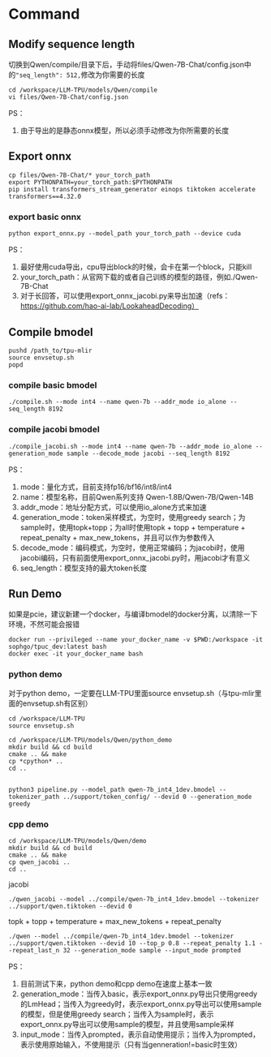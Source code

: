 # Command

## Modify sequence length

切换到Qwen/compile/目录下后，手动将files/Qwen-7B-Chat/config.json中的`"seq_length": 512,`修改为你需要的长度
```shell
cd /workspace/LLM-TPU/models/Qwen/compile
vi files/Qwen-7B-Chat/config.json
```

PS：
1. 由于导出的是静态onnx模型，所以必须手动修改为你所需要的长度

## Export onnx

```shell
cp files/Qwen-7B-Chat/* your_torch_path
export PYTHONPATH=your_torch_path:$PYTHONPATH
pip install transformers_stream_generator einops tiktoken accelerate transformers==4.32.0
```

### export basic onnx
```shell
python export_onnx.py --model_path your_torch_path --device cuda
```

PS：
1. 最好使用cuda导出，cpu导出block的时候，会卡在第一个block，只能kill
2. your_torch_path：从官网下载的或者自己训练的模型的路径，例如./Qwen-7B-Chat
3. 对于长回答，可以使用export_onnx_jacobi.py来导出加速（refs：https://github.com/hao-ai-lab/LookaheadDecoding）

## Compile bmodel

```shell
pushd /path_to/tpu-mlir
source envsetup.sh
popd
```

### compile basic bmodel
```shell
./compile.sh --mode int4 --name qwen-7b --addr_mode io_alone --seq_length 8192
```

### compile jacobi bmodel
```shell
./compile_jacobi.sh --mode int4 --name qwen-7b --addr_mode io_alone --generation_mode sample --decode_mode jacobi --seq_length 8192
```

PS：
1. mode：量化方式，目前支持fp16/bf16/int8/int4
2. name：模型名称，目前Qwen系列支持 Qwen-1.8B/Qwen-7B/Qwen-14B
3. addr_mode：地址分配方式，可以使用io_alone方式来加速
4. generation_mode：token采样模式，为空时，使用greedy search；为sample时，使用topk+topp；为all时使用topk + topp + temperature + repeat_penalty + max_new_tokens，并且可以作为参数传入
5. decode_mode：编码模式，为空时，使用正常编码；为jacobi时，使用jacobi编码，只有前面使用export_onnx_jacobi.py时，用jacobi才有意义
6. seq_length：模型支持的最大token长度

## Run Demo

如果是pcie，建议新建一个docker，与编译bmodel的docker分离，以清除一下环境，不然可能会报错
```
docker run --privileged --name your_docker_name -v $PWD:/workspace -it sophgo/tpuc_dev:latest bash
docker exec -it your_docker_name bash
```

### python demo

对于python demo，一定要在LLM-TPU里面source envsetup.sh（与tpu-mlir里面的envsetup.sh有区别）
```shell
cd /workspace/LLM-TPU
source envsetup.sh
```

```
cd /workspace/LLM-TPU/models/Qwen/python_demo
mkdir build && cd build
cmake .. && make
cp *cpython* ..
cd ..


python3 pipeline.py --model_path qwen-7b_int4_1dev.bmodel --tokenizer_path ../support/token_config/ --devid 0 --generation_mode greedy
```

### cpp demo
```shell
cd /workspace/LLM-TPU/models/Qwen/demo
mkdir build && cd build
cmake .. && make
cp qwen_jacobi ..
cd ..
```

jacobi
```
./qwen_jacobi --model ../compile/qwen-7b_int4_1dev.bmodel --tokenizer ../support/qwen.tiktoken --devid 0
```

topk + topp + temperature + max_new_tokens + repeat_penalty
```
./qwen --model ../compile/qwen-7b_int4_1dev.bmodel --tokenizer ../support/qwen.tiktoken --devid 10 --top_p 0.8 --repeat_penalty 1.1 --repeat_last_n 32 --generation_mode sample --input_mode prompted
```

PS：
1. 目前测试下来，python demo和cpp demo在速度上基本一致
2. generation_mode：当传入basic，表示export_onnx.py导出只使用greedy的LmHead；当传入为greedy时，表示export_onnx.py导出可以使用sample的模型，但是使用greedy search；当传入为sample时，表示export_onnx.py导出可以使用sample的模型，并且使用sample采样
3. input_mode：当传入prompted，表示自动使用提示；当传入为prompted，表示使用原始输入，不使用提示（只有当genneration!=basic时生效）